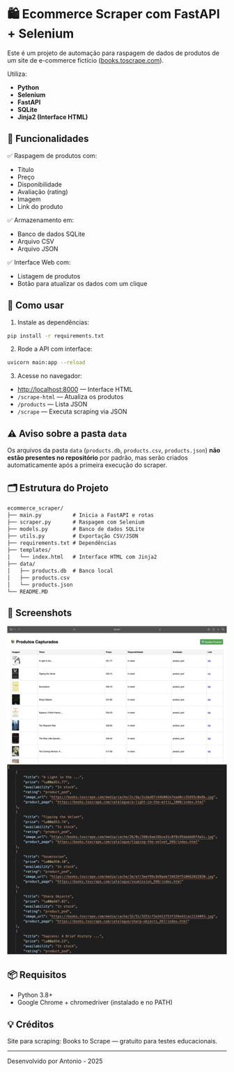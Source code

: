 # 🛍️ Ecommerce Scraper com FastAPI + Selenium

Este é um projeto de automação para raspagem de dados de produtos de um site de e-commerce fictício ([books.toscrape.com](https://books.toscrape.com)).

Utiliza:
- **Python**
- **Selenium**
- **FastAPI**
- **SQLite**
- **Jinja2 (Interface HTML)**

## 🚀 Funcionalidades

✅ Raspagem de produtos com:
- Título
- Preço
- Disponibilidade
- Avaliação (rating)
- Imagem
- Link do produto

✅ Armazenamento em:
- Banco de dados SQLite
- Arquivo CSV
- Arquivo JSON

✅ Interface Web com:
- Listagem de produtos
- Botão para atualizar os dados com um clique

## 🧪 Como usar

1. Instale as dependências:
```bash
pip install -r requirements.txt
```

2. Rode a API com interface:
```bash
uvicorn main:app --reload
```

3. Acesse no navegador:
- [http://localhost:8000](http://localhost:8000) — Interface HTML
- `/scrape-html` — Atualiza os produtos
- `/products` — Lista JSON
- `/scrape` — Executa scraping via JSON

## ⚠️ Aviso sobre a pasta `data`

Os arquivos da pasta `data` (`products.db`, `products.csv`, `products.json`) **não estão presentes no repositório** por padrão, mas serão criados automaticamente após a primeira execução do scraper.

## 🗂️ Estrutura do Projeto

```
ecommerce_scraper/
├── main.py          # Inicia a FastAPI e rotas
├── scraper.py       # Raspagem com Selenium
├── models.py        # Banco de dados SQLite
├── utils.py         # Exportação CSV/JSON
├── requirements.txt # Dependências
├── templates/
│   └── index.html   # Interface HTML com Jinja2
├── data/
│   ├── products.db  # Banco local
│   ├── products.csv
│   └── products.json
└── README.MD
```

## 📸 Screenshots

<img src="docs/screenshot01.png" width="600"/>
<img src="docs/screenshot02.png" width="600"/>

## 📦 Requisitos

- Python 3.8+
- Google Chrome + chromedriver (instalado e no PATH)

## 💡 Créditos

Site para scraping: Books to Scrape — gratuito para testes educacionais.

---
Desenvolvido por Antonio - 2025
